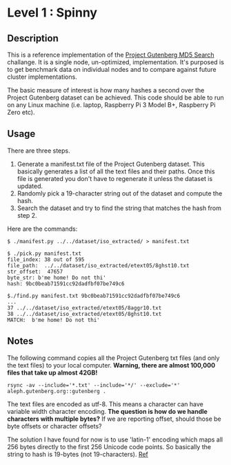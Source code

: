 # Level 1 : Spinny

## Description

This is a reference implementation of the
[Project Gutenberg MD5
Search](http://clusterfights.com/wiki/index.php?title=Project_Gutenberg_MD5_Search) challange. 
It is a single node, un-optimized, implementation.
It's purposed is to get benchmark data on individual nodes and to 
compare against future cluster implementations.

The basic measure of interest is how many hashes a second over
the Project Gutenberg dataset can be achieved.  This code should
be able to run on any Linux machine (i.e. laptop, Raspberry Pi 3
Model B+, Raspberry Pi Zero etc).

## Usage

There are three steps.

1. Generate a manifest.txt file of the Project Gutenberg dataset.
   This basically generates a list of all the text files and their
   paths. Once this file is generated you don't have to regenerate it
   unless the dataset is updated.
2. Randomly pick a 19-character string out of the dataset and compute
   the hash.
3. Search the dataset and try to find the string that matches the
   hash from step 2.

Here are the commands:

```
$ ./manifest.py ../../dataset/iso_extracted/ > manifest.txt

$ ./pick.py manifest.txt
file_index: 38 out of 595
file_path:  ../../dataset/iso_extracted/etext05/8ghst10.txt
str_offset:  47657
byte_str: b'me home! Do not thi'
hash: 9bc0beab71591cc92dadfbf07be749c6

$./find.py manifest.txt 9bc0beab71591cc92dadfbf07be749c6
...
37 ../../dataset/iso_extracted/etext05/8aggr10.txt
38 ../../dataset/iso_extracted/etext05/8ghst10.txt
MATCH:  b'me home! Do not thi'
```

## Notes

The following command copies all the Project Gutenberg txt files
(and only the text files) to your local computer. **Warning, 
there are almost 100,000 files that take up almost 42GB!**

```
rsync -av --include='*.txt' --include='*/' --exclude='*' aleph.gutenberg.org::gutenberg .
```
The text files are encoded as utf-8.  This means a character can
have variable width character encoding.  **The question is how do
we handle characters with multiple bytes?**  If we are reporting
offset, should those be byte offsets or character offsets? 

The solution I have found for now is to use 'latin-1' encoding which
maps all 256 bytes directly to the first 256 Unicode code points.
So basically the string to hash is 19-bytes (not 19-characters).
[Ref](http://python-notes.curiousefficiency.org/en/latest/python3/text_file_processing.html#files-in-an-ascii-compatible-encoding-best-effort-is-acceptable) 



